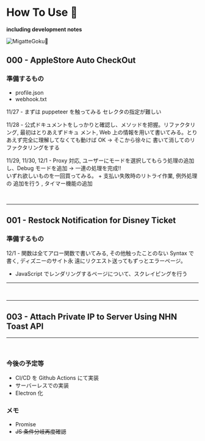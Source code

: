 # How To Use 🤯

**including development notes**

![MigatteGoku👋](https://steamuserimages-a.akamaihd.net/ugc/933813375174275464/A547CA1C4D425339D0D2043E6527DC24F8BF08CD/?imw=5000&imh=5000&ima=fit&impolicy=Letterbox&imcolor=%23000000&letterbox=false)

## 000 - AppleStore Auto CheckOut

### 準備するもの

- profile.json
- webhook.txt

11/27 - まずは puppeteer を触ってみる セレクタの指定が難しい

11/28 - 公式ドキュメントをしっかりと確認し、メソッドを把握。リファクタリング, 最初はとりあえずドキュ
メント, Web 上の情報を用いて書いてみる。とりあえず完全に理解してなくても動けば OK -> そこから徐々に
書いて消してのリファクタリングをする

11/29, 11/30, 12/1 - Proxy 対応, ユーザーにモードを選択してもらう処理の追加し、Debug モードを追加 ->
一連の処理を完成!! <br> いずれ欲しいものを一回買ってみる。 + 支払い失敗時のリトライ作業, 例外処理の
追加を行う , タイマー機能の追加

<br>

---

## 001 - Restock Notification for Disney Ticket

### 準備するもの

12/1 - 関数は全てアロー関数で書いてみる, その他触ったことのない Syntax で書く, ディズニーのサイト永
遠にリクエスト送ってもずっとエラーページ。

- JavaScript でレンダリングするページについて、スクレイピングを行う

---

<br>

---

## 003 - Attach Private IP to Server Using NHN Toast API

---

<br>

### 今後の予定等

- CI/CD を Github Actions にて実装
- サーバーレスでの実装
- Electron 化

### メモ

- Promise
- ~~JS 条件分岐再度確認~~
</div>
</details>
